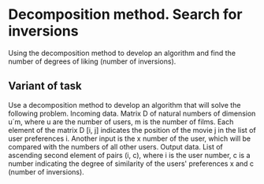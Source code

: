 # Decomposition method. Search for inversions
Using the decomposition method to develop an algorithm and find the number 
of degrees of liking (number of inversions). 

## Variant of task
Use a decomposition method to develop an algorithm that will solve the 
following problem.
Incoming data. Matrix D of natural numbers of dimension u´m, where u are the 
number of users, m is the number of films. Each element of the matrix D [i, j] 
indicates the position of the movie j in the list of user preferences i. Another 
input is the x number of the user, which will be compared with the numbers of 
all other users.
Output data. List of ascending second element of pairs (i, c), where i is the user 
number, c is a number indicating the degree of similarity of the users' 
preferences x and c (number of inversions).

